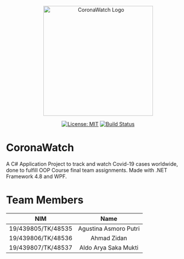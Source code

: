 <p align="center">
<img src="https://dev.azure.com/ahmadzidan/3f1fff71-df38-46ff-bf28-37d553a3a38a/_apis/git/repositories/0a298f0c-22db-45f5-9477-886b0eff9622/items?path=%2FCoronaWatchUI%2FAssets%2FImages%2FCoronaWatchLogo.png&versionDescriptor%5BversionOptions%5D=0&versionDescriptor%5BversionType%5D=0&versionDescriptor%5Bversion%5D=skeleton-class&resolveLfs=true&%24format=octetStream&api-version=5.0" alt="CoronaWatch Logo" style="display: block; margin: auto;" width="300"/>
</p>

<p align="center">
<a href="https://dev.azure.com/ahmadzidan/_git/CoronaWatch?path=%2FLICENSE"><img src="https://img.shields.io/badge/License-MIT-blue.svg" alt="License: MIT"></a>
<a href="https://dev.azure.com/ahmadzidan/CoronaWatch/_build/latest?definitionId=1&branchName=master"><img src="https://dev.azure.com/ahmadzidan/CoronaWatch/_apis/build/status/dotnet%20Desktop?branchName=master" alt="Build Status"></a>
</p>

# CoronaWatch
A C# Application Project to track and watch Covid-19 cases worldwide, done to fulfill OOP Course final team assignments. Made with .NET Framework 4.8 and WPF.

# Team Members
| NIM | Name |
| :----------------: | :--------------: |
| 19/439805/TK/48535 | Agustina Asmoro Putri |
| 19/439806/TK/48536 | Ahmad Zidan |
| 19/439807/TK/48537 | Aldo Arya Saka Mukti |